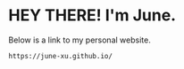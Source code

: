 # HEY THERE! I'm June. 
Below is a link to my personal website. 

```
https://june-xu.github.io/

```
